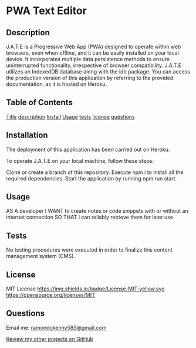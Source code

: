 # PWA Text Editor

## Description

J.A.T.E is a Progressive Web App (PWA) designed to operate within web browsers, even when offline, and it can be easily installed on your local device. It incorporates multiple data persistence methods to ensure uninterrupted functionality, irrespective of browser compatibility. J.A.T.E utilizes an IndexedDB database along with the idb package. You can access the production version of this application by referring to the provided documentation, as it is hosted on Heroku.

## Table of Contents

[Title](#Title)
[description](#Description)
[Install](#Install)
[Usage](#Usage)
[tests](#Tests)
[license](#License)
[questions](#Questions)

## Installation

The deployment of this application has been carried out on Heroku.

To operate J.A.T.E on your local machine, follow these steps:

Clone or create a branch of this repository.
Execute npm i to install all the required dependencies.
Start the application by running npm run start.

## Usage

AS A developer
I WANT to create notes or code snippets with or without an internet connection
SO THAT I can reliably retrieve them for later use

## Tests

No testing procedures were executed in order to finalize this content management system (CMS).

## License

MIT License
https://img.shields.io/badge/License-MIT-yellow.svg
https://opensource.org/licenses/MIT

## Questions

Email me: ramondokenny585@gmail.com

[Review my other projects on GitHub](https://www.github.com/Kram25)
